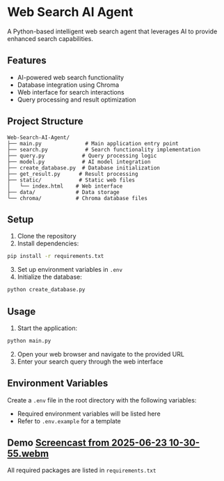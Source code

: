 # Web Search AI Agent

A Python-based intelligent web search agent that leverages AI to provide enhanced search capabilities.

## Features

- AI-powered web search functionality
- Database integration using Chroma
- Web interface for search interactions
- Query processing and result optimization

## Project Structure

```
Web-Search-AI-Agent/
├── main.py              # Main application entry point
├── search.py            # Search functionality implementation
├── query.py            # Query processing logic
├── model.py            # AI model integration
├── create_database.py  # Database initialization
├── get_result.py      # Result processing
├── static/            # Static web files
│   └── index.html    # Web interface
├── data/             # Data storage
└── chroma/           # Chroma database files
```

## Setup

1. Clone the repository
2. Install dependencies:

```bash
pip install -r requirements.txt
```

3. Set up environment variables in `.env`
4. Initialize the database:

```bash
python create_database.py
```

## Usage

1. Start the application:

```bash
python main.py
```

2. Open your web browser and navigate to the provided URL
3. Enter your search query through the web interface

## Environment Variables

Create a `.env` file in the root directory with the following variables:

- Required environment variables will be listed here
- Refer to `.env.example` for a template

## Demo [Screencast from 2025-06-23 10-30-55.webm](https://github.com/user-attachments/assets/af7cc215-20ac-4bac-a806-994f3a50cb2c)


All required packages are listed in `requirements.txt`


